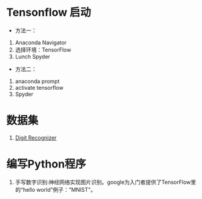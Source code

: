 ﻿# Tensonflow 启动
- 方法一：
1. Anaconda Navigator
2. 选择环境：TensorFlow
3. Lunch Spyder
- 方法二：
1. anaconda prompt
2. activate tensorflow
3. Spyder
# 数据集
1. [Digit Recognizer](https://www.kaggle.com/c/digit-recognizer/data)
# 编写Python程序
1. 手写数字识别:神经网络实现图片识别。google为入门者提供了TensorFlow里的“hello world”例子：“MNIST”。
